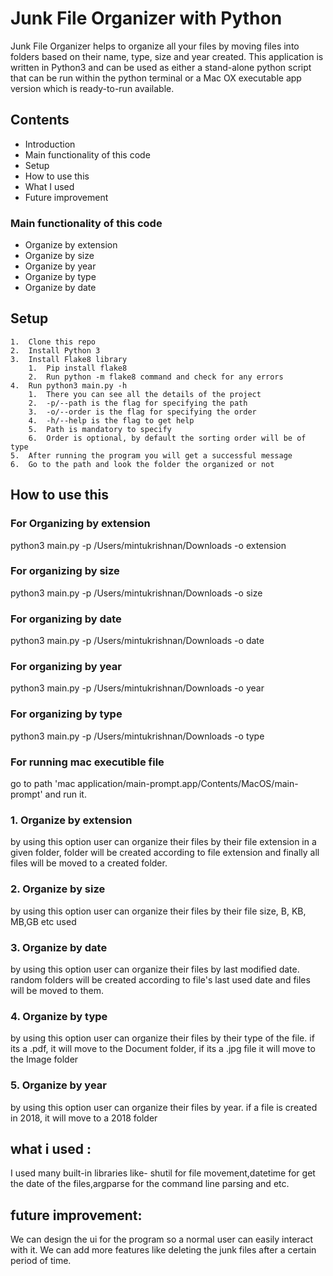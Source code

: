 # Junk File Organizer with Python


Junk File Organizer helps to organize all your files by moving files into folders based on their name, type, size and year created. This application is written in Python3 and can be used as either a stand-alone python script that can be run within the python terminal or a Mac OX executable app version which is ready-to-run available.


## Contents
- Introduction
- Main functionality of this code
- Setup
- How to use this
- What I used
- Future improvement


### Main functionality of this code
 * Organize by extension
 * Organize by size
 * Organize by year
 * Organize by type
 * Organize by date


## Setup

    1.	Clone this repo
    2.	Install Python 3
    3.	Install Flake8 library
        1.	Pip install flake8
        2.	Run python -m flake8 command and check for any errors
    4.	Run python3 main.py -h
        1.	There you can see all the details of the project
        2.	-p/--path is the flag for specifying the path
        3.	-o/--order is the flag for specifying the order
        4.	-h/--help is the flag to get help
        5.	Path is mandatory to specify
        6.	Order is optional, by default the sorting order will be of type
    5.	After running the program you will get a successful message 
    6.	Go to the path and look the folder the organized or not



## How to use this

### For Organizing by extension
python3 main.py -p /Users/mintukrishnan/Downloads -o extension

### For organizing by size
python3 main.py -p /Users/mintukrishnan/Downloads -o size

### For organizing by date
python3 main.py -p /Users/mintukrishnan/Downloads -o date

### For organizing by year
python3 main.py -p /Users/mintukrishnan/Downloads -o year

### For organizing by type
python3 main.py -p /Users/mintukrishnan/Downloads -o type

### For running mac executible file
go to path 'mac application/main-prompt.app/Contents/MacOS/main-prompt' and run it. 


### 1. Organize by extension
by using this option user can organize their files by their file extension in a given folder, folder will be created according to file extension and finally all files will be moved to a created folder.


### 2. Organize by size
by using this option user can organize their files by their file size, B, KB, MB,GB etc used


### 3. Organize by date
by using this option user can organize their files by last modified date. random folders will be created according to file's last used date and files will be moved to them.

### 4. Organize by type
by using this option user can organize their files by their type of the file. if its a .pdf, it will move to the Document folder, if its a .jpg file it will move to the Image folder


### 5. Organize by year
by using this option user can organize their files by year. if a file is created in 2018, it will move to a 2018 folder

## what i used :
I used many built-in libraries like- shutil for file movement,datetime for get the date of the files,argparse for the command line parsing and etc.


## future improvement:
We can design the ui for the program so a normal user can easily interact with it.
We can add more features like deleting the junk files after a certain period of time.

